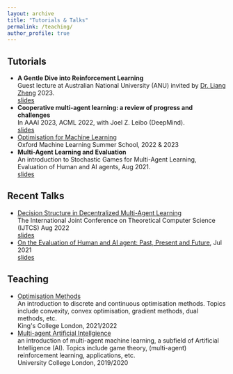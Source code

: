```yaml
---
layout: archive
title: "Tutorials & Talks"
permalink: /teaching/
author_profile: true
---
```


## Tutorials 
* **A Gentle Dive into Reinforcement Learning**  <br>
 Guest lecture at  Australian National University (ANU) invited by [Dr. Liang Zheng](https://zheng-lab.cecs.anu.edu.au/) 2023. <br>
[slides](https://drive.google.com/file/d/1-dwHzMUwDnhEG2jxFuXo9GJLPj19tXRt/view?usp=sharing)
* **Cooperative multi-agent learning: a review of progress and challenges** <br>
In AAAI 2023, ACML 2022, with Joel Z. Leibo (DeepMind). <br>
[slides](https://sites.google.com/view/multi-agent-tutorial/home)
* [Optimisation for Machine Learning](https://www.oxfordml.school/) <br>
Oxford Machine Learning Summer School, 2022 & 2023
* **Multi-Agent Learning and Evaluation** <br>
An introduction to Stochastic Games for Multi-Agent Learning, Evaluation of Human and AI agents, Aug 2021. <br>
[slides](https://drive.google.com/file/d/101TahcW_BVVFkq88_h8mSuJWAZ3P7aOQ/view?usp=sharing)


## Recent Talks
* [Decision Structure in Decentralized Multi-Agent Learning]() <br>
The International Joint Conference on Theoretical Computer Science (IJTCS) Aug 2022 <br>
[slides](https://drive.google.com/file/d/1-o0Bo5mfrZdRGrk8eYXqLmQTNF0i7lEd/view?usp=sharing)
* [On the Evaluation of Human and AI agent: Past, Present and Future](https://app6ca5octe2206.pc.xiaoe-tech.com/detail/v_60ffc551e4b0a27d0e366690/3?fromH5=true), Jul 2021 <br> 
[slides](https://drive.google.com/file/d/103QZsYfeWHI5iuHs8A3D3rQ22SJZG2e2/view?usp=sharing) 
 
## Teaching
* [Optimisation Methods](https://www.kcl.ac.uk/abroad/module-options/optimisation-methods-2) <br>
An introduction to discrete and continuous optimisation methods. Topics include convexity, convex optimisation, gradient methods, dual methods, etc. <br>
King's College London, 2021/2022
* [Multi-agent Artificial Intellgience](https://www.ucl.ac.uk/module-catalogue/modules/multi-agent-artificial-intelligence-COMP0124) <br>
an introduction of multi-agent machine learning, a subfield of Artificial Intelligence (AI). Topics include game theory, (multi-agent) reinforcement learning, applications, etc. <br>
University College London, 2019/2020

<!--

An introduction to optimisation methods in machine learning. <br>

This talk discusses factorizability of multi-agent systems including the transition dynamics and action coordinations. We discusse the proposed scalable model-based RL in networked systems. <br> 


* [Agent learning in the emergence of complex world](https://www.bilibili.com/video/BV1Hf4y1G7hX) <br>
AMLab, University of Amsterdam, Jan 2020 <br>
Host: Prof. Max Welling & Evangelos Kanoulas

* [Agent learning with flexibilty and diversity]() <br>
Center on Frontiers of Computing, Peking University, Apr 2020.
机器之心|Synced, Jul 2021

-->

